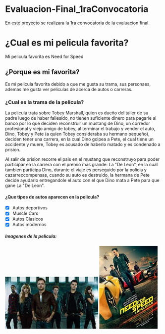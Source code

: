 # Evaluacion-Final_1raConvocatoria
 En este proyecto se realizara la 1ra convocatoria de la evaluacion final.

# ¿Cual es mi pelicula favorita?
 Mi pelicula favorita es Need for Speed

## ¿Porque es mi favorita?
 Es mi pelicula favorita debido a que me gusta su trama, sus personaes, ademas me gusta ver peliculas de acerca de autos o carreras.

### ¿Cual es la trama de la pelicula?
 La pelicula trata sobre Tobey Marshall, quien es dueño del taller de su padre luego de haber fallesido, no tienen suficiente dinero para pagarle al banco por lo que deciden reconstruir un mustang de Dino, un corredor profesional y viejo amigo de tobey, al terminar el trabajo y vender el auto, Dino, Tobey y Pete (a quien Tobey consideraba su hermano pequeño), deciden tener una carrera, en la cual Dino golpea a Pete, el cual tiene un accidente y muere, Tobey es acusado de haberlo matado y es condenado a prision.

 Al salir de prision recorre el pais en el mustang que reconstruyo para poder participar en la carrera con el premio mas grande: La "De Leon", en la cual tambien participa Dino, durante el viaje es perseguido por la policia y cazarreccompensas, cuando su auto es destruido, la hermana de Pete decide ayudarlo entregandole el auto con el que Dino mata a Pete para que gane La "De Leon".

#### ¿Que tipos de autos aparecen en la pelicula?
 - [x] Autos deportivos
 - [x] Muscle Cars
 - [x] Autos Clasicos
 - [x] Autos modernos

##### Imagenes de la pelicula:
![imagen1](/img/img1.jpg)
![imagen1](/img/img2.jpg)
